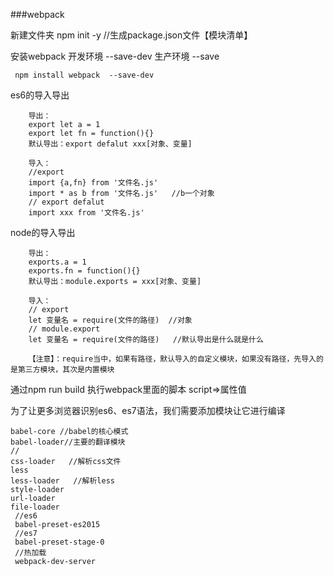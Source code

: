 ###webpack

新建文件夹
npm init -y   //生成package.json文件【模块清单】

安装webpack
开发环境 --save-dev
生产环境 --save
```
 npm install webpack  --save-dev
```


es6的导入导出
```
    导出：
    export let a = 1
    export let fn = function(){}
    默认导出：export defalut xxx[对象、变量]  

    导入：
    //export
    import {a,fn} from '文件名.js' 
    import * as b from '文件名.js'   //b一个对象
    // export defalut
    import xxx from '文件名.js'
```

node的导入导出
```
    导出：
    exports.a = 1
    exports.fn = function(){}
    默认导出：module.exports = xxx[对象、变量]

    导入：
    // export
    let 变量名 = require(文件的路径)  //对象
    // module.export
    let 变量名 = require(文件的路径)   //默认导出是什么就是什么

    【注意】：require当中，如果有路径，默认导入的自定义模块，如果没有路径，先导入的是第三方模块，其次是内置模块
```


通过npm run build 执行webpack里面的脚本 script=>属性值


为了让更多浏览器识别es6、es7语法，我们需要添加模块让它进行编译
```
babel-core //babel的核心模式
babel-loader//主要的翻译模块
//
css-loader   //解析css文件
less
less-loader   //解析less
style-loader
url-loader
file-loader
 //es6
 babel-preset-es2015
 //es7
 babel-preset-stage-0
 //热加载
 webpack-dev-server
```
